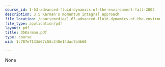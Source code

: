 ```yaml
---
course_id: 1-63-advanced-fluid-dynamics-of-the-environment-fall-2002
description: 3.5 Karman's momentum integral approach
file_location: /coursemedia/1-63-advanced-fluid-dynamics-of-the-environment-fall-2002/1c707e7133d67c58c248e14dac7b4b60_35Karman.pdf
file_type: application/pdf
layout: pdf
title: 35Karman.pdf
type: course
uid: 1c707e7133d67c58c248e14dac7b4b60

---
```

None